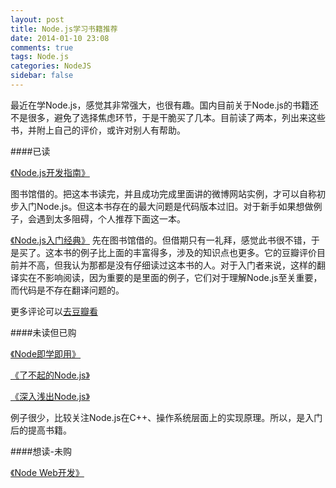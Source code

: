 ```yaml
---
layout: post
title: Node.js学习书籍推荐
date: 2014-01-10 23:08
comments: true
tags: Node.js
categories: NodeJS
sidebar: false
---
```

最近在学Node.js，感觉其非常强大，也很有趣。国内目前关于Node.js的书籍还不是很多，避免了选择焦虑环节，于是干脆买了几本。目前读了两本，列出来这些书，并附上自己的评价，或许对别人有帮助。

<!-- more -->

####已读

<a href="http://book.douban.com/subject/10789820/" name="10789820" class="douban_book" title="Node.js开发指南" target="_blank">《Node.js开发指南》</a>

图书馆借的。把这本书读完，并且成功完成里面讲的微博网站实例，才可以自称初步入门Node.js。但这本书存在的最大问题是代码版本过旧。对于新手如果想做例子，会遇到太多阻碍，个人推荐下面这一本。

<a href="http://book.douban.com/subject/23780706/" class="douban_book" name="23780706" target="_blank">《Node.js入门经典》</a>
先在图书馆借的。但借期只有一礼拜，感觉此书很不错，于是买了。这本书的例子比上面的丰富得多，涉及的知识点也更多。它的豆瓣评价目前并不高，但我认为那都是没有仔细读过这本书的人。对于入门者来说，这样的翻译实在不影响阅读，因为重要的是里面的例子，它们对于理解Node.js至关重要，而代码是不存在翻译问题的。

更多评论可以<a href="http://book.douban.com/review/6503031/" title="去豆瓣查看我对《Node.js入门经典》的书评" target="_blank">去豆瓣看</a>

####未读但已购

<a href="http://book.douban.com/subject/20515024/" name="20515024" class="douban_book" title="Node即学即用" target="_blank">《Node即学即用》</a>

<a href="http://book.douban.com/subject/25767596/" name="25767596" class="douban_book" title="了不起的Node.js" target="_blank">《了不起的Node.js》</a>

<a href="http://book.douban.com/subject/25768396/" name="25768396" class="douban_book" title="深入浅出Node.js" target="_blank">《深入浅出Node.js》</a>

例子很少，比较关注Node.js在C++、操作系统层面上的实现原理。所以，是入门后的提高书籍。

####想读-未购

<a href="http://book.douban.com/subject/10586326/" name="10586326" class="douban_book" title="Node Web开发" target="_blank">《Node Web开发》</a>